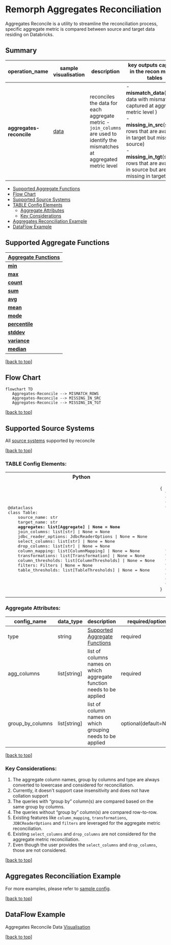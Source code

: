 # Remorph Aggregates Reconciliation


Aggregates Reconcile is a utility to streamline the reconciliation process, specific aggregate metric is compared
between source and target data residing on Databricks.

## Summary

| operation_name           | sample visualisation                        | description                                                                                                                                               | key outputs  captured in the recon metrics tables                                                                                                                                                                                                                               |
|--------------------------|---------------------------------------------|-----------------------------------------------------------------------------------------------------------------------------------------------------------|---------------------------------------------------------------------------------------------------------------------------------------------------------------------------------------------------------------------------------------------------------------------------------|
| **aggregates-reconcile** | [data](visualisation.md#data) | reconciles the data for each aggregate metric - ```join_columns``` are used to identify the mismatches at aggregated metric level | - **mismatch_data**(sample data with mismatches captured at aggregated metric level )<br> - **missing_in_src**(sample rows that are available in target but missing in source)<br> - **missing_in_tgt**(sample rows that are available in source but are missing in target)<br> |


* [Supported Aggregate Functions](#supported-aggregate-functions)
* [Flow Chart](#flow-chart)
* [Supported Source Systems](#supported-source-systems)
* [TABLE Config Elements](#table-config-elements)
    * [Aggregate Attributes](#aggregate-attributes)
    * [Key Considerations](#key-considerations)
* [Aggregates Reconciliation Example](#aggregates-reconciliation-example)
* [DataFlow Example](#dataflow-example)


## Supported Aggregate Functions


| <a href="https://docs.databricks.com/en/sql/language-manual/sql-ref-functions-builtin.html#aggregate-functions" target="_blank"> Aggregate Functions </a> |
|-----------------------------------------------------------------------------------------------------------------------------------------------------------|
| <a href="https://docs.databricks.com/en/sql/language-manual/functions/min.html" target="_blank">**min**</a>                                               |  
| <a href="https://docs.databricks.com/en/sql/language-manual/functions/max.html" target="_blank">**max**</a>                                               |
| <a href="https://docs.databricks.com/en/sql/language-manual/functions/count.html" target="_blank">**count**</a>                                           |
| <a href="https://docs.databricks.com/en/sql/language-manual/functions/sum.html" target="_blank">**sum**</a>                                               |
| <a href="https://docs.databricks.com/en/sql/language-manual/functions/avg.html" target="_blank">**avg**</a>                                               |
| <a href="https://docs.databricks.com/en/sql/language-manual/functions/mean.html" target="_blank">**mean**</a>                                             |
| <a href="https://docs.databricks.com/en/sql/language-manual/functions/mode.html" target="_blank">**mode**</a>                                             |
| <a href="https://docs.databricks.com/en/sql/language-manual/functions/percentile.html" target="_blank">**percentile**</a>                                 |
| <a href="https://docs.databricks.com/en/sql/language-manual/functions/stddev.html" target="_blank">**stddev**</a>                                         |
| <a href="https://docs.databricks.com/en/sql/language-manual/functions/variance.html" target="_blank">**variance**</a>                                     |
| <a href="https://docs.databricks.com/en/sql/language-manual/functions/median.html" target="_blank">**median**</a>                                         |



[[back to top](#remorph-aggregates-reconciliation)]


## Flow Chart

```mermaid
flowchart TD
   Aggregates-Reconcile --> MISMATCH_ROWS
   Aggregates-Reconcile --> MISSING_IN_SRC
   Aggregates-Reconcile --> MISSING_IN_TGT
```


[[back to top](#remorph-aggregates-reconciliation)]


## Supported Source Systems

All [source systems](../recon_configurations/README.md#supported-source-system) supported by reconcile

[[back to top](#remorph-aggregates-reconciliation)]


### TABLE Config Elements:

<table>
<tr>
<th>Python</th>
<th>JSON</th>
</tr>
<tr>
<td>
<pre lang="python">
@dataclass
class Table:
    source_name: str
    target_name: str
    <b>aggregates: list[Aggregate] | None = None</b>
    join_columns: list[str] | None = None
    jdbc_reader_options: JdbcReaderOptions | None = None
    select_columns: list[str] | None = None
    drop_columns: list[str] | None = None
    column_mapping: list[ColumnMapping] | None = None
    transformations: list[Transformation] | None = None
    column_thresholds: list[ColumnThresholds] | None = None
    filters: Filters | None = None
    table_thresholds: list[TableThresholds] | None = None
</pre>
</td>
<td>
<pre lang="json">
{
  "source_name": "&lt;SOURCE_NAME&gt",
  "target_name": "&lt;TARGET_NAME&gt",
  "join_columns": ["&lt;COLUMN_NAME_1&gt","&lt;COLUMN_NAME_2&gt"],
  "aggregates": [{
                        "type": "MIN",
                        "agg_columns": ["&lt;COLUMN_NAME_3&gt"],
                        "group_by_columns": ["&lt;GROUP_COLUMN_NAME&gt"]
                      },
                      {
                        "type": "MAX",
                        "agg_columns": ["&lt;COLUMN_NAME_4&gt"],
                      }],
  "jdbc_reader_options": null,
  "select_columns": null,
  "drop_columns": null,
  "column_mapping": null,
  "transformation": null,
  "column_thresholds": null,
  "filters": null,
  "table_thresholds": null
}
</pre>
</td>
</tr>
</table>



### Aggregate Attributes:

| config_name      | data_type    | description                                                           | required/optional      | example_value          |
|------------------|--------------|-----------------------------------------------------------------------|------------------------|------------------------|
| type             | string       | [Supported Aggregate Functions](#supported-aggregate-functions)       | required               | MIN                    |
| agg_columns      | list[string] | list of columns names on which aggregate function needs to be applied | required               | ["product_discount"]   |
| group_by_columns | list[string] | list of column names on which grouping needs  to be applied           | optional(default=None) | ["product_id"] or None |


[[back to top](#remorph-aggregates-reconciliation)]



### Key Considerations:

1. The aggregate column names, group by columns and type are always converted to lowercase and considered for reconciliation.
2. Currently, it doesn't support case insensitivity and does not have collation support
3. The queries with “group by” column(s) are compared based on the same group by columns.
4. The queries without “group by” column(s) are compared row-to-row.
5. Existing features like `column_mapping`, `transformations`, `JDBCReaderOptions` and `filters` are leveraged for the aggregate metric reconciliation.
6. Existing `select_columns` and `drop_columns` are not considered for the aggregate metric reconciliation.
7. Even though the user provides the `select_columns` and `drop_columns`, those are not considered.

[[back to top](#remorph-aggregates-reconciliation)]


## Aggregates Reconciliation Example

For more examples, please refer to [sample config][link].

[link]: aggregates_reconcile_config_samples.md

[[back to top](#remorph-aggregates-reconciliation)]


## DataFlow Example

Aggregates Reconcile Data [Visualisation](visualisation.md)

[[back to top](#remorph-aggregates-reconciliation)]